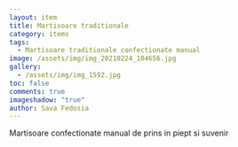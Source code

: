 ```yaml
---
layout: item
title: Martisoare traditionale
category: items
tags:
  - Martisoare traditionale confectionate manual
image: /assets/img/img_20210224_104656.jpg
gallery:
  - /assets/img/img_1592.jpg
toc: false
comments: true
imageshadow: "true"
author: Sava Fedosia
---
```

 Martisoare confectionate manual  de prins in piept si  suvenir